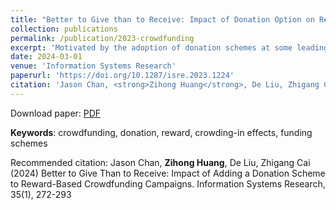 ```yaml
---
title: "Better to Give than to Receive: Impact of Donation Option on Reward-based Crowdfunding Campaigns"
collection: publications
permalink: /publication/2023-crowdfunding
excerpt: 'Motivated by the adoption of donation schemes at some leading reward-based crowdfunding platforms, we examine the effect of adding a donation scheme to reward-based crowdfunding and explore its underlying mechanisms. This work also helps to fill the knowledge gap on the role of funding schemes. Leveraging an unannounced site change at a leading crowdfunding platform, we estimated the impact of introducing the donation scheme by developing and applying a novel two-step matching and difference-in-differences technique for cohorted quasi-experimental settings. We find that the introduction of the donation scheme increased the success rate of reward campaigns by 19%. The increased success occurred mainly in reward campaigns with prosocial causes. Further analyses of underlying mechanisms reveal that the increased campaign success came mainly from campaigns that received donations. The added donation channel not only had a primary effect, as evidenced by a third of campaigns attracting donations, but also a secondary “crowd-in” effect on the reward channel, as shown by a positive impact of early donations on subsequent contributions through the reward channel, beyond the known effects of early contributions. Our findings suggest that, for reward campaigns with prosocial causes, the addition of a donation channel not only provides a better fit for some backers of reward campaigns, but also inspires others to be more willing to contribute through the reward channel.'
date: 2024-03-01
venue: 'Information Systems Research'
paperurl: 'https://doi.org/10.1287/isre.2023.1224'
citation: 'Jason Chan, <strong>Zihong Huang</strong>, De Liu, Zhigang Cai (2024) Better to Give Than to Receive: Impact of Adding a Donation Scheme to Reward-Based Crowdfunding Campaigns. Information Systems Research, 35(1), 272-293'
---
```

Download paper: [PDF](https://doi.org/10.1287/isre.2023.1224)

**Keywords**: crowdfunding, donation, reward, crowding-in effects, funding schemes

Recommended citation: Jason Chan, <strong>Zihong Huang</strong>, De Liu, Zhigang Cai (2024) Better to Give Than to Receive: Impact of Adding a Donation Scheme to Reward-Based Crowdfunding Campaigns. Information Systems Research, 35(1), 272-293

